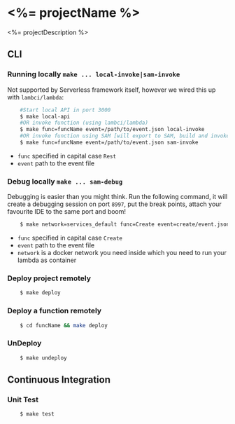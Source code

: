 # <%= projectName %>
<%= projectDescription %>

## CLI

### Running locally `make ... local-invoke|sam-invoke`

Not supported by Serverless framework itself, however we wired this up with `lambci/lambda`: 

```bash
    #Start local API in port 3000
    $ make local-api 
    #OR invoke function (using lambci/lambda)  
    $ make func=funcName event=/path/to/event.json local-invoke
    #OR invoke function using SAM [will export to SAM, build and invoke func]
    $ make func=funcName event=/path/to/event.json sam-invoke
```

- `func` specified in capital case `Rest`
- `event` path to the event file 

### Debug locally `make ... sam-debug`

Debugging is easier than you might think. Run the following command, it will create a debugging session on port `8997`, put the break points, attach your favourite IDE to the same port and boom!

```bash
    $ make network=services_default func=Create event=create/event.json sam-debug
```

-   `func` specified in capital case `Create`
-   `event` path to the event file 
-   `network` is a docker network you need inside which you need to run your lambda as container

### Deploy project remotely

```bash
    $ make deploy
```

### Deploy a function remotely

```bash
    $ cd funcName && make deploy  
```

### UnDeploy

```bash
    $ make undeploy
```

## Continuous Integration

### Unit Test 

```bash
    $ make test
```
